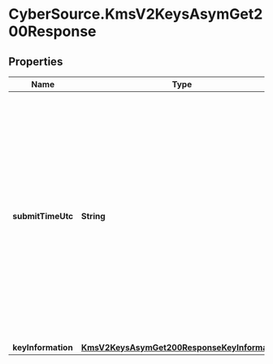 # CyberSource.KmsV2KeysAsymGet200Response

## Properties
Name | Type | Description | Notes
------------ | ------------- | ------------- | -------------
**submitTimeUtc** | **String** | Time of request in UTC. Format: `YYYY-MM-DDThh:mm:ssZ` **Example** `2016-08-11T22:47:57Z` equals August 11, 2016, at 22:47:57 (10:47:57 p.m.). The `T` separates the date and the time. The `Z` indicates UTC.  Returned by Cybersource for all services.  | [optional] 
**keyInformation** | [**KmsV2KeysAsymGet200ResponseKeyInformation**](KmsV2KeysAsymGet200ResponseKeyInformation.md) |  | [optional] 


